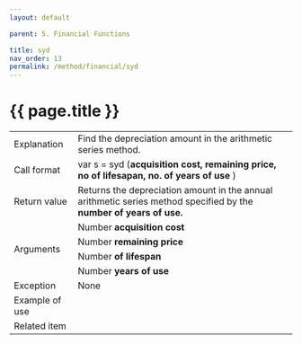 ```yaml
---
layout: default

parent: 5. Financial Functions

title: syd
nav_order: 13
permalink: /method/financial/syd
---
```




# {{ page.title }}

<table>
  <tr>
    <td>Explanation</td>
    <td colspan="2">Find the depreciation amount in the arithmetic series method.</td>
  </tr>
  <tr>
    <td>Call format</td>
    <td colspan="2">var s = syd    (<b>acquisition cost, remaining price, no of lifesapan, no. of years of use </b>)</td>
  </tr>
  <tr>
    <td>Return value</td>
    <td colspan="2">Returns the depreciation amount in the annual arithmetic series method specified by the <b>number of years of use.</b></td>
  </tr>  
  <tr>
    <td rowspan="4">Arguments</td>
    <td>Number <b>acquisition cost</b></td>
    <td></td>
  </tr>
  <tr>
    <td>Number <b>remaining price</b></td>
    <td></td>
  </tr>
  <tr>
    <td>Number <b>of lifespan</b></td>
    <td></td>
  </tr>
  <tr>
    <td>Number <b>years of use</b></td>
    <td></td>
  </tr>
  <tr>
    <td>Exception</td>
    <td colspan="2">None</td>
  </tr>
  <tr>
    <td>Example of use</td>
    <td colspan="2"></td>
  </tr>
  <tr>
    <td>Related item</td>
    <td colspan="2"></td>
  </tr>
</table>





